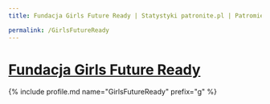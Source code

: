 ```yaml
---
title: Fundacja Girls Future Ready | Statystyki patronite.pl | Patromierz

permalink: /GirlsFutureReady
---
```


# [Fundacja Girls Future Ready](https://patronite.pl/GirlsFutureReady)

{% include profile.md name="GirlsFutureReady" prefix="g" %}
